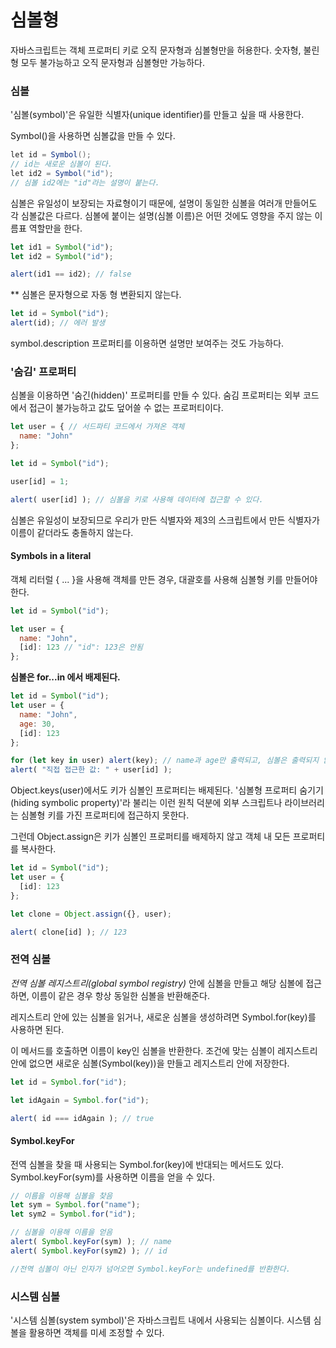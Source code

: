 # 심볼형

자바스크립트는 객체 프로퍼티 키로 오직 문자형과 심볼형만을 허용한다. 숫자형, 불린형 모두 불가능하고 오직 문자형과 심볼형만 가능하다.

### 심볼

'심볼(symbol)'은 유일한 식별자(unique identifier)를 만들고 싶을 때 사용한다.

Symbol()을 사용하면 심볼값을 만들 수 있다.

```java
let id = Symbol();
// id는 새로운 심볼이 된다.
let id2 = Symbol("id");
// 심볼 id2에는 "id"라는 설명이 붙는다.
```

심볼은 유일성이 보장되는 자료형이기 때문에, 설명이 동일한 심볼을 여러개 만들어도 각 심볼값은 다르다. 심볼에 붙이는 설명(심볼 이름)은 어떤 것에도 영향을 주지 않는 이름표 역할만을 한다.

```javascript
let id1 = Symbol("id");
let id2 = Symbol("id");

alert(id1 == id2); // false
```

** 심볼은 문자형으로 자동 형 변환되지 않는다.

```javascript
let id = Symbol("id");
alert(id); // 에러 발생
```

symbol.description 프로퍼티를 이용하면 설명만 보여주는 것도 가능하다.

### '숨김' 프로퍼티

심볼을 이용하면 '숨긴(hidden)' 프로퍼티를 만들 수 있다. 숨김 프로퍼티는 외부 코드에서 접근이 불가능하고 값도 덮어쓸 수 없는 프로퍼티이다.

```javascript
let user = { // 서드파티 코드에서 가져온 객체
  name: "John"
};

let id = Symbol("id");

user[id] = 1;

alert( user[id] ); // 심볼을 키로 사용해 데이터에 접근할 수 있다.
```

심볼은 유일성이 보장되므로 우리가 만든 식별자와 제3의 스크립트에서 만든 식별자가 이름이 같더라도 충돌하지 않는다.

#### Symbols in a literal

객체 리터럴 { ... }을 사용해 객체를 만든 경우, 대괄호를 사용해 심볼형 키를 만들어야 한다.

```javascript
let id = Symbol("id");

let user = {
  name: "John",
  [id]: 123 // "id": 123은 안됨
};
```

<b>심볼은 for...in 에서 배제된다.</b>

```javascript
let id = Symbol("id");
let user = {
  name: "John",
  age: 30,
  [id]: 123
};

for (let key in user) alert(key); // name과 age만 출력되고, 심볼은 출력되지 않는다.
alert( "직접 접근한 값: " + user[id] );
```

Object.keys(user)에서도 키가 심볼인 프로퍼티는 배제된다. '심볼형 프로퍼티 숨기기(hiding symbolic property)'라 불리는 이런 원칙 덕분에 외부 스크립트나 라이브러리는 심볼형 키를 가진 프로퍼티에 접근하지 못한다.

그런데 Object.assign은 키가 심볼인 프로퍼티를 배제하지 않고 객체 내 모든 프로퍼티를 복사한다.

```javascript
let id = Symbol("id");
let user = {
  [id]: 123
};

let clone = Object.assign({}, user);

alert( clone[id] ); // 123
```

### 전역 심볼

*전역 심볼 레지스트리(global symbol registry)* 안에 심볼을 만들고 해당 심볼에 접근하면, 이름이 같은 경우 항상 동일한 심볼을 반환해준다.

레지스트리 안에 있는 심볼을 읽거나, 새로운 심볼을 생성하려면 Symbol.for(key)를 사용하면 된다.

이 메서드를 호출하면 이름이 key인 심볼을 반환한다. 조건에 맞는 심볼이 레지스트리 안에 없으면 새로운 심볼(Symbol(key))을 만들고 레지스트리 안에 저장한다.

```javascript
let id = Symbol.for("id"); 

let idAgain = Symbol.for("id");

alert( id === idAgain ); // true
```

#### Symbol.keyFor

전역 심볼을 찾을 때 사용되는 Symbol.for(key)에 반대되는 메서드도 있다. Symbol.keyFor(sym)를 사용하면 이름을 얻을 수 있다.

```javascript
// 이름을 이용해 심볼을 찾음
let sym = Symbol.for("name");
let sym2 = Symbol.for("id");

// 심볼을 이용해 이름을 얻음
alert( Symbol.keyFor(sym) ); // name
alert( Symbol.keyFor(sym2) ); // id

//전역 심볼이 아닌 인자가 넘어오면 Symbol.keyFor는 undefined를 반환한다.
```

### 시스템 심볼

'시스템 심볼(system symbol)'은 자바스크립트 내에서 사용되는 심볼이다. 시스템 심볼을 활용하면 객체를 미세 조정할 수 있다.

